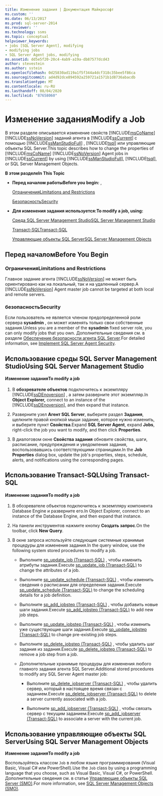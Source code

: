```yaml
---
title: Изменение задания | Документация Майкрософт
ms.custom: ''
ms.date: 06/13/2017
ms.prod: sql-server-2014
ms.reviewer: ''
ms.technology: ssms
ms.topic: conceptual
helpviewer_keywords:
- jobs [SQL Server Agent], modifying
- modifying jobs
- SQL Server Agent jobs, modifying
ms.assetid: dd5e5f20-20c4-4ab9-a19a-db87577dcd43
author: stevestein
ms.author: sstein
ms.openlocfilehash: 0d25830ad119a1f5f344a4dcf318c35bee5f86ca
ms.sourcegitcommit: ad4d92dce894592a259721a1571b1d8736abacdb
ms.translationtype: MT
ms.contentlocale: ru-RU
ms.lasthandoff: 08/04/2020
ms.locfileid: "87658060"
---
```

# <a name="modify-a-job"></a><span data-ttu-id="1bd56-102">Изменение задания</span><span class="sxs-lookup"><span data-stu-id="1bd56-102">Modify a Job</span></span>
  <span data-ttu-id="1bd56-103">В этом разделе описывается изменение свойств [!INCLUDE[msCoName](../../includes/msconame-md.md)] [!INCLUDE[ssNoVersion](../../includes/ssnoversion-md.md)] заданий агента в [!INCLUDE[ssCurrent](../../includes/sscurrent-md.md)] с помощью [!INCLUDE[ssManStudioFull](../../includes/ssmanstudiofull-md.md)] , [!INCLUDE[tsql](../../includes/tsql-md.md)] или управляющие объекты SQL Server.</span><span class="sxs-lookup"><span data-stu-id="1bd56-103">This topic describes how to change the properties of [!INCLUDE[msCoName](../../includes/msconame-md.md)] [!INCLUDE[ssNoVersion](../../includes/ssnoversion-md.md)] Agent jobs in [!INCLUDE[ssCurrent](../../includes/sscurrent-md.md)] by using [!INCLUDE[ssManStudioFull](../../includes/ssmanstudiofull-md.md)], [!INCLUDE[tsql](../../includes/tsql-md.md)], or SQL Server Management Objects.</span></span>  
  
 <span data-ttu-id="1bd56-104">**В этом разделе**</span><span class="sxs-lookup"><span data-stu-id="1bd56-104">**In This Topic**</span></span>  
  
-   <span data-ttu-id="1bd56-105">**Перед началом работы**</span><span class="sxs-lookup"><span data-stu-id="1bd56-105">**Before you begin:** ,</span></span>  
  
     [<span data-ttu-id="1bd56-106">Ограничения</span><span class="sxs-lookup"><span data-stu-id="1bd56-106">Limitations and Restrictions</span></span>](#Restrictions)  
  
     [<span data-ttu-id="1bd56-107">Безопасность</span><span class="sxs-lookup"><span data-stu-id="1bd56-107">Security</span></span>](#Security)  
  
-   <span data-ttu-id="1bd56-108">**Для изменения задания используется:**</span><span class="sxs-lookup"><span data-stu-id="1bd56-108">**To modify a job, using:**</span></span>  
  
     [<span data-ttu-id="1bd56-109">Среда SQL Server Management Studio</span><span class="sxs-lookup"><span data-stu-id="1bd56-109">SQL Server Management Studio</span></span>](#SSMS)  
  
     [<span data-ttu-id="1bd56-110">Transact-SQL</span><span class="sxs-lookup"><span data-stu-id="1bd56-110">Transact-SQL</span></span>](#TSQL)  
  
     [<span data-ttu-id="1bd56-111">Управляющие объекты SQL Server</span><span class="sxs-lookup"><span data-stu-id="1bd56-111">SQL Server Management Objects</span></span>](#SMO)  
  
##  <a name="before-you-begin"></a><a name="BeforeYouBegin"></a> <span data-ttu-id="1bd56-112">Перед началом</span><span class="sxs-lookup"><span data-stu-id="1bd56-112">Before You Begin</span></span>  
  
###  <a name="limitations-and-restrictions"></a><a name="Restrictions"></a> <span data-ttu-id="1bd56-113">Ограничения</span><span class="sxs-lookup"><span data-stu-id="1bd56-113">Limitations and Restrictions</span></span>  
 <span data-ttu-id="1bd56-114">Главное задание агента [!INCLUDE[ssNoVersion](../../includes/ssnoversion-md.md)] не может быть ориентировано как на локальный, так и на удаленный сервер.</span><span class="sxs-lookup"><span data-stu-id="1bd56-114">A [!INCLUDE[ssNoVersion](../../includes/ssnoversion-md.md)] Agent master job cannot be targeted at both local and remote servers.</span></span>  
  
###  <a name="security"></a><a name="Security"></a> <span data-ttu-id="1bd56-115">безопасность</span><span class="sxs-lookup"><span data-stu-id="1bd56-115">Security</span></span>  
 <span data-ttu-id="1bd56-116">Если пользователь не является членом предопределенной роли сервера **sysadmin** , он может изменять только свои собственные задания.</span><span class="sxs-lookup"><span data-stu-id="1bd56-116">Unless you are a member of the **sysadmin** fixed server role, you can only modify jobs that you own.</span></span> <span data-ttu-id="1bd56-117">Дополнительные сведения см. в разделе [Обеспечение безопасности агента SQL Server](implement-sql-server-agent-security.md).</span><span class="sxs-lookup"><span data-stu-id="1bd56-117">For detailed information, see [Implement SQL Server Agent Security](implement-sql-server-agent-security.md).</span></span>  
  
##  <a name="using-sql-server-management-studio"></a><a name="SSMS"></a> <span data-ttu-id="1bd56-118">Использование среды SQL Server Management Studio</span><span class="sxs-lookup"><span data-stu-id="1bd56-118">Using SQL Server Management Studio</span></span>  
  
#### <a name="to-modify-a-job"></a><span data-ttu-id="1bd56-119">Изменение задания</span><span class="sxs-lookup"><span data-stu-id="1bd56-119">To modify a job</span></span>  
  
1.  <span data-ttu-id="1bd56-120">В **обозревателе объектов** подключитесь к экземпляру [!INCLUDE[ssDEnoversion](../../includes/ssdenoversion-md.md)] , а затем разверните этот экземпляр.</span><span class="sxs-lookup"><span data-stu-id="1bd56-120">In **Object Explorer,** connect to an instance of the [!INCLUDE[ssDEnoversion](../../includes/ssdenoversion-md.md)], and then expand that instance.</span></span>  
  
2.  <span data-ttu-id="1bd56-121">Разверните узел **Агент SQL Server**, выберите раздел **Задания**, щелкните правой кнопкой мыши задание, которое нужно изменить, и выберите пункт **Свойства**.</span><span class="sxs-lookup"><span data-stu-id="1bd56-121">Expand **SQL Server Agent**, expand **Jobs**, right-click the job you want to modify, and then click **Properties**.</span></span>  
  
3.  <span data-ttu-id="1bd56-122">В диалоговом окне **Свойства задания** обновите свойства, шаги, расписание, предупреждения и уведомления задания, воспользовавшись соответствующими страницами.</span><span class="sxs-lookup"><span data-stu-id="1bd56-122">In the **Job Properties** dialog box, update the job's properties, steps, schedule, alerts, and notifications using the corresponding pages.</span></span>  
  
##  <a name="using-transact-sql"></a><a name="TSQL"></a> <span data-ttu-id="1bd56-123">Использование Transact-SQL</span><span class="sxs-lookup"><span data-stu-id="1bd56-123">Using Transact-SQL</span></span>  
  
#### <a name="to-modify-a-job"></a><span data-ttu-id="1bd56-124">Изменение задания</span><span class="sxs-lookup"><span data-stu-id="1bd56-124">To modify a job</span></span>  
  
1.  <span data-ttu-id="1bd56-125">В обозревателе объектов подключитесь к экземпляру компонента Database Engine и разверните его.</span><span class="sxs-lookup"><span data-stu-id="1bd56-125">In Object Explorer, connect to an instance of the Database Engine, and then expand that instance.</span></span>  
  
2.  <span data-ttu-id="1bd56-126">На панели инструментов нажмите кнопку **Создать запрос**.</span><span class="sxs-lookup"><span data-stu-id="1bd56-126">On the toolbar, click **New Query**.</span></span>  
  
3.  <span data-ttu-id="1bd56-127">В окне запроса используйте следующие системные хранимые процедуры для изменения задания.</span><span class="sxs-lookup"><span data-stu-id="1bd56-127">In the query window, use the following system stored procedures to modify a job.</span></span>  
  
    -   <span data-ttu-id="1bd56-128">Выполните [sp_update_job &#40;Transact-SQL&#41;](/sql/relational-databases/system-stored-procedures/sp-update-job-transact-sql) , чтобы изменить атрибуты задания.</span><span class="sxs-lookup"><span data-stu-id="1bd56-128">Execute [sp_update_job &#40;Transact-SQL&#41;](/sql/relational-databases/system-stored-procedures/sp-update-job-transact-sql) to change the attributes of a job.</span></span>  
  
    -   <span data-ttu-id="1bd56-129">Выполните [sp_update_schedule &#40;Transact-SQL&#41;](/sql/relational-databases/system-stored-procedures/sp-update-schedule-transact-sql) , чтобы изменить сведения о расписании для определения задания.</span><span class="sxs-lookup"><span data-stu-id="1bd56-129">Execute [sp_update_schedule &#40;Transact-SQL&#41;](/sql/relational-databases/system-stored-procedures/sp-update-schedule-transact-sql) to change the scheduling details for a job definition.</span></span>  
  
    -   <span data-ttu-id="1bd56-130">Выполните [sp_add_jobstep &#40;Transact-SQL&#41;](/sql/relational-databases/system-stored-procedures/sp-add-jobstep-transact-sql) , чтобы добавить новые шаги задания.</span><span class="sxs-lookup"><span data-stu-id="1bd56-130">Execute [sp_add_jobstep &#40;Transact-SQL&#41;](/sql/relational-databases/system-stored-procedures/sp-add-jobstep-transact-sql) to add new job steps.</span></span>  
  
    -   <span data-ttu-id="1bd56-131">Выполните [sp_update_jobstep &#40;Transact-SQL&#41;](/sql/relational-databases/system-stored-procedures/sp-update-jobstep-transact-sql) , чтобы изменить уже существующие шаги задания.</span><span class="sxs-lookup"><span data-stu-id="1bd56-131">Execute [sp_update_jobstep &#40;Transact-SQL&#41;](/sql/relational-databases/system-stored-procedures/sp-update-jobstep-transact-sql) to change pre-existing job steps.</span></span>  
  
    -   <span data-ttu-id="1bd56-132">Выполните [sp_delete_jobstep &#40;Transact-SQL&#41;](/sql/relational-databases/system-stored-procedures/sp-delete-jobstep-transact-sql) , чтобы удалить шаг задания из задания.</span><span class="sxs-lookup"><span data-stu-id="1bd56-132">Execute [sp_delete_jobstep &#40;Transact-SQL&#41;](/sql/relational-databases/system-stored-procedures/sp-delete-jobstep-transact-sql) to remove a job step from a job.</span></span>  
  
    -   <span data-ttu-id="1bd56-133">Дополнительные хранимые процедуры для изменения любого главного задания агента SQL Server.</span><span class="sxs-lookup"><span data-stu-id="1bd56-133">Additional stored procedures to modify any SQL Server Agent master job:</span></span>  
  
        -   <span data-ttu-id="1bd56-134">Выполните [sp_delete_jobserver &#40;Transact-SQL&#41;](/sql/relational-databases/system-stored-procedures/sp-delete-jobserver-transact-sql) , чтобы удалить сервер, который в настоящее время связан с заданием.</span><span class="sxs-lookup"><span data-stu-id="1bd56-134">Execute [sp_delete_jobserver &#40;Transact-SQL&#41;](/sql/relational-databases/system-stored-procedures/sp-delete-jobserver-transact-sql) to delete a server currently associated with a job.</span></span>  
  
        -   <span data-ttu-id="1bd56-135">Выполните [sp_add_jobserver &#40;Transact-SQL&#41;](/sql/relational-databases/system-stored-procedures/sp-add-jobserver-transact-sql) , чтобы связать сервер с текущим заданием.</span><span class="sxs-lookup"><span data-stu-id="1bd56-135">Execute [sp_add_jobserver &#40;Transact-SQL&#41;](/sql/relational-databases/system-stored-procedures/sp-add-jobserver-transact-sql) to associate a server with the current job.</span></span>  
  
##  <a name="using-sql-server-management-objects"></a><a name="SMO"></a><span data-ttu-id="1bd56-136">Использование управляющие объекты SQL Server</span><span class="sxs-lookup"><span data-stu-id="1bd56-136">Using SQL Server Management Objects</span></span>  
 <span data-ttu-id="1bd56-137">**Изменение задания**</span><span class="sxs-lookup"><span data-stu-id="1bd56-137">**To modify a job**</span></span>  
  
 <span data-ttu-id="1bd56-138">Воспользуйтесь классом `Job` в любом языке программирования (Visual Basic, Visual C# или PowerShell).</span><span class="sxs-lookup"><span data-stu-id="1bd56-138">Use the `Job` class by using a programming language that you choose, such as Visual Basic, Visual C#, or PowerShell.</span></span> <span data-ttu-id="1bd56-139">Дополнительные сведения см. в статье [Управляющие объекты SQL Server (SMO)](https://msdn.microsoft.com/library/ms162169.aspx).</span><span class="sxs-lookup"><span data-stu-id="1bd56-139">For more information, see [SQL Server Management Objects (SMO)](https://msdn.microsoft.com/library/ms162169.aspx).</span></span>  
  
  
